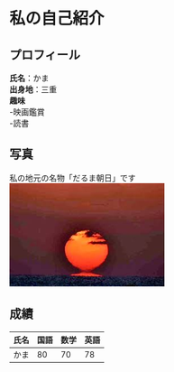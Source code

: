 # 私の自己紹介

## プロフィール
**氏名**：かま   
**出身地**：三重  
**趣味**  
-映画鑑賞  
-読書  

## 写真
私の地元の名物「だるま朝日」です  
![だるま朝日](img.jpg)

## 成績
|氏名|国語|数学|英語
|--|--|--|--|
|かま|80|70|78|
